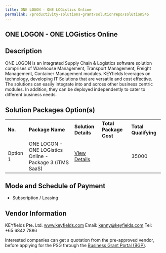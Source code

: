 ```yaml
---
title: ONE LOGON - ONE LOGistics Online
permalink: /productivity-solutions-grant/solutionrepo/solution545
---
```


## ONE LOGON - ONE LOGistics Online

## Description

ONE LOGON is an integrated Supply Chain & Logistics software solution comprises of Warehouse Management, Transport Management, Freight Management, Container Management modules.
KEYfields leverages on technology, developing IT Solutions that are versatile and cost effective. The solutions can easily integrate into and across other business centric modules. In addition, they can be deployed independently to cater to different business needs.

## Solution Packages Option(s)

<table>
<tr>
<td><b>No.</b></td>
<td><b>Package Name</b></td>
<td><b>Solution Details</b></td>
<td><b>Total Package Cost</b></td>
<td><b>Total Qualifying</b></td>
</tr>
<tr>
<td>Option 1</td>
<td>ONE LOGON - ONE LOGistics Online - Package 3 (iTMS SaaS)</td>
<td><a href='https://www.gobusiness.gov.sg/images/psg/KEYfields_Annex_3_Part_3.pdf'>View Details</a></td>
<td></td>
<td>35000</td>
</tr>
</table>

## Mode and Schedule of Payment

 - Subscription / Leasing

## Vendor Information

 KEYfields Pte. Ltd.
www.keyfields.com
Email: kenny@keyfields.com
Tel: +65 6842 7886

Interested companies can get a quotation from the pre-approved vendor, before applying for the PSG through the <a href='https://www.businessgrants.gov.sg/'>Business Grant Portal (BGP)</a>.
<script src="/jquery/resize-tables.js"></script>
